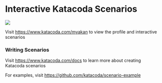 # Interactive Katacoda Scenarios

[![](http://shields.katacoda.com/katacoda/myakan/count.svg)](https://www.katacoda.com/myakan "Get your profile on Katacoda.com")

Visit https://www.katacoda.com/myakan to view the profile and interactive scenarios

### Writing Scenarios
Visit https://www.katacoda.com/docs to learn more about creating Katacoda scenarios

For examples, visit https://github.com/katacoda/scenario-example
